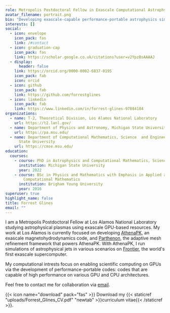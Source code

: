 ```yaml
---
role: Metropolis Postdoctoral Fellow in Exascale Computational Astrophysics
avatar_filename: portrait.png
bio: "Developing exascale-capable performance-portable astrophysics simulations"
interests: []
social:
  - icon: envelope
    icon_pack: fas
    link: /#contact
  - icon: graduation-cap
    icon_pack: fas
    link: https://scholar.google.co.uk/citations?user=v2YpzBsAAAAJ
  - display:
      header: false
    link: https://orcid.org/0000-0002-6837-8195
    icon_pack: fab
    icon: orcid
  - icon: github
    icon_pack: fab
    link: https://github.com/forrestglines
  - icon: linkedin
    icon_pack: fab
    link: https://www.linkedin.com/in/forrest-glines-97884184
organizations:
  - name: T-2, Theoretical Division, Los Alamos National Laboratory
    url: https://t2.lanl.gov/
  - name: Department of Physics and Astronomy, Michigan State University
    url: https://pa.msu.edu/
  - name: Department of Computational Mathematics, Science  and Engineering, Michigan
      State University
    url: https://cmse.msu.edu/
education:
  courses:
    - course: PhD in Astrophysics and Computational Mathematics, Science and Engineering
      institution: Michigan State University
      year: 2022
    - course: BSc in Physics and Mathematics with Emphasis in Applied and
        Computational Mathematics
      institution: Brigham Young University
      year: 2016
superuser: true
highlight_name: false
title: Forrest Glines
email: ""
---
```

I am a Metropolis Postdoctoral Fellow at Los Alamos National Laboratory
studying astrophysical plasmas using exascale GPU-based resources. My work at Los
Alamos is currently focused on developing
[AthenaPK](https://gitlab.com/theias/hpc/jmstone/athena-parthenon/athenapk), an
exascale magnetohydrodynamics code, and
[Parthenon](https://github.com/parthenon-hpc-lab/parthenon), the adaptive mesh
refinement framework that powers AthenaPK.
With AthenaPK, I run simulations of astrophysical jets in various scenarios on
[Frontier](https://www.olcf.ornl.gov/frontier/), the world's first exascale supercomputer.

My computational intrests focus on  enabling scientific computing on GPUs via
the development of performance-portable codes: codes that are capable of high
performance on various GPU and CPU architectures.

Feel free to contact me for collaboration via [email](mailto:glines@lanl.gov).

{{< icon name="download" pack="fas" >}} Download my {{< staticref "uploads/Forrest_Glines_CV.pdf" "newtab" >}}curriculum vitae{{< /staticref >}}.
